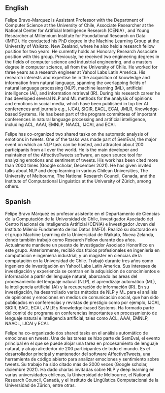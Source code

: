 ## English
Felipe Bravo-Marquez is  Assistant Professor with the Department of Computer Science at the University of Chile, Associate Researcher at the National Center for Artificial Intelligence Research (CENIA) , and Young Researcher at Millennium Institute for Foundational Research on Data (IMFD). He conducted his PhD degree in the Machine Learning Group at the University of Waikato, New Zealand, where he also held a research fellow position for two years. He currently holds an Honorary Research Associate position with this group. Previously, he received two engineering degrees in the fields of computer science and industrial engineering, and a masters degree in computer science, all from the University of Chile. He worked for three years as a research engineer at Yahoo! Labs Latin America. His research interests and expertise lie in the acquisition of knowledge and information from natural language, spanning the overlapping fields of natural language processing (NLP), machine learning (ML), artificial intelligence (AI), and information retrieval (IR). During his research career he has developed several NLP and ML methods for the analysis of opinions and emotions in social media, which have been published in top tier AI conferences and journals e.g., IJCAI, SIGIR, EACL, ECAI, JMLR, Knowledge-based Systems. He has been part of the program committees of important conferences in natural language processing and artificial intelligence, including ACL, AAAI, EMNLP, NAACL, IJCAI, and ECAI.

Felipe has co-organized two shared tasks on the automatic analysis of emotions in tweets. One of the tasks was made part of SemEval, the major event on which an NLP task can be hosted, and attracted about 200 participants from all over the world. He is the main developer and maintainer of the AffectiveTweets software, an open source tool for analyzing emotions and sentiment of tweets. His work has been cited more than 2000  times (Google scholar, December 2021). He has given invited talks about NLP and deep learning in various Chilean Universities, The University of Melbourne, The National Research Council, Canada, and the Institute of Computational Linguistics at the University of Zürich, among others.



## Spanish 

Felipe Bravo Márquez es profesor asistente en el Departamento de Ciencias de la Computación de la Universidad de Chile, Investigador Asociado del Centro Nacional de Inteligencia Artificial (CENIA)  e Investigador Joven del Instituto Milenio Fundamento de los Datos (IMFD). Realizó su doctorado en el grupo  Machine Learning de la Universidad de Waikato, Nueva Zelanda, donde también trabajó como Research Fellow durante dos años. Actualmente mantiene un puesto de Investigador Asociado Honorífico en este grupo. Anteriormente, recibió dos títulos profesionales en ingeniería en computación  e ingeniería industrial, y un magíster en ciencias de la computación en la Universidad de Chile. Trabajó durante tres años como ingeniero de investigación en Yahoo! Labs Latin America.  Sus intereses de investigación y experiencia se centran en la adquisición de conocimientos e información a partir del lenguaje natural, abarcando las áreas del procesamiento del lenguaje natural (NLP), el aprendizaje automático (ML), la inteligencia artificial (AI) y la recuperación de información (IR). En su investigación, ha desarrollado varios métodos de NLP y ML para el análisis de opiniones y emociones en medios de comunicación social, que han sido publicados en conferencias y revistas de prestigio como por ejemplo, IJCAI, SIGIR, EACL ECAI,  JMLR y Knowledge-based Systems. Ha formado parte del comité de programa en conferencias importantes en procesamiento de lenguaje natural e inteligencia artificial, tales como ACL, AAAI, EMNLP, NAACL, IJCAI y ECAI.

Felipe ha co-organizado dos shared tasks en el análisis automático de emociones en tweets. Una de las tareas se hizo parte de SemEval, el evento principal en el que se puede alojar una tarea en procesamiento de lenguaje natural, y atrajo alrededor de 200 participantes de todo el mundo. Es el desarrollador principal y mantenedor del software AffectiveTweets, una herramienta de código abierto para analizar emociones y sentimiento sobre tweets. Su trabajo ha sido citado más de 2000 veces (Google scholar, diciembre 2021). Ha dado charlas invitadas sobre NLP y deep learning en varias universidades chilenas, la Universidad de Melbourne, el National Research Council, Canadá, y el Instituto de Lingüística Computacional de la Universidad de Zürich, entre otras.




